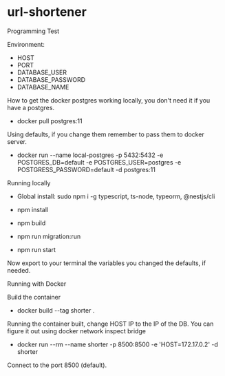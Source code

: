 # url-shortener
Programming Test

Environment:
- HOST
- PORT
- DATABASE_USER
- DATABASE_PASSWORD
- DATABASE_NAME

How to get the docker postgres working locally, you don't need it if you have a postgres.

- docker pull postgres:11

Using defaults, if you change them remember to pass them to docker server.

- docker run --name local-postgres -p 5432:5432 -e POSTGRES_DB=default -e POSTGRES_USER=postgres -e POSTGRESS_PASSWORD=default -d postgres:11

Running locally

- Global install: sudo npm i -g typescript, ts-node, typeorm, @nestjs/cli

- npm install

- npm build

- npm run migration:run

- npm run start

Now export to your terminal the variables you changed the defaults, if needed.

Running with Docker

Build the container

- docker build --tag shorter .

Running the container built, change HOST IP to the IP of the DB. You can figure it out using docker network inspect bridge

- docker run --rm --name shorter -p 8500:8500 -e 'HOST=172.17.0.2' -d shorter

Connect to the port 8500 (default).